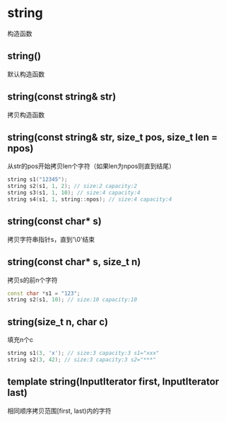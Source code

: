 # string
构造函数


## string()
默认构造函数

## string(const string& str)
拷贝构造函数

## string(const string& str, size_t pos, size_t len = npos)
从str的pos开始拷贝len个字符（如果len为npos则直到结尾）
```cpp
string s1("12345");
string s2(s1, 1, 2); // size:2 capacity:2
string s3(s1, 1, 10); // size:4 capacity:4
string s4(s1, 1, string::npos); // size:4 capacity:4
```

## string(const char* s)
拷贝字符串指针s，直到'\0'结束

## string(const char* s, size_t n)
拷贝s的前n个字符
```cpp
const char *s1 = "123";
string s2(s1, 10); // size:10 capacity:10
```

## string(size_t n, char c)
填充n个c
```cpp
string s1(3, 'x'); // size:3 capacity:3 s1="xxx"
string s2(3, 42); // size:3 capacity:3 s2="***"
```

## template <class InputIterator> string(InputIterator first, InputIterator last)
相同顺序拷贝范围[first, last)内的字符